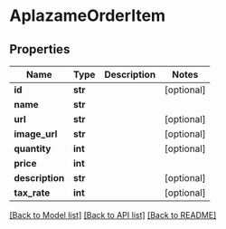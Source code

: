 # AplazameOrderItem

## Properties
Name | Type | Description | Notes
------------ | ------------- | ------------- | -------------
**id** | **str** |  | [optional] 
**name** | **str** |  | 
**url** | **str** |  | [optional] 
**image_url** | **str** |  | [optional] 
**quantity** | **int** |  | [optional] 
**price** | **int** |  | 
**description** | **str** |  | [optional] 
**tax_rate** | **int** |  | [optional] 

[[Back to Model list]](../README.md#documentation-for-models) [[Back to API list]](../README.md#documentation-for-api-endpoints) [[Back to README]](../README.md)


